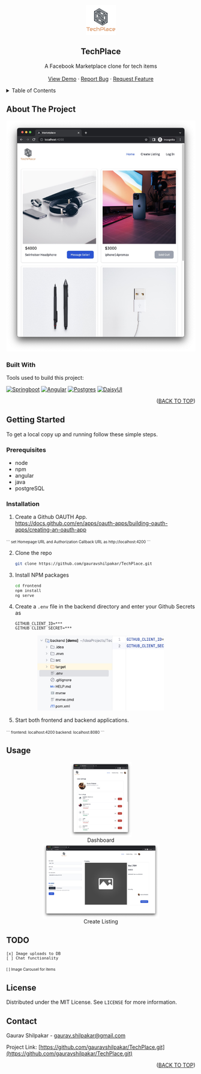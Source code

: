 <!-- PROJECT LOGO -->
<br />
<div align="center">
  <a href="#">
    <img src="./frontend/src/assets/LOGO.png" alt="Logo" width="80" height="80">
  </a>

  ## TechPlace
  <p align="center">
    A Facebook Marketplace clone for tech items
    <br />
    <br />
    <a href="https://github.com/gauravshilpakar/TechPlace">View Demo</a>
    ·
    <a href="https://github.com/gauravshilpakar/TechPlace/issues">Report Bug</a>
    ·
    <a href="https://github.com/gauravshilpakar/TechPlace/issues">Request Feature</a>
  </p>
</div>

<!-- TABLE OF CONTENTS -->
<details>
  <summary>Table of Contents</summary>
  <ol>
    <li>
      <a href="#about-the-project">About The Project</a>
      <ul>
        <li><a href="#built-with">Built With</a></li>
      </ul>
    </li>
    <li>
      <a href="#getting-started">Getting Started</a>
      <ul>
        <li><a href="#prerequisites">Prerequisites</a></li>
        <li><a href="#installation">Installation</a></li>
      </ul>
    </li>
    <li><a href="#usage">Usage</a></li>
    <li><a href="#todo">TODO</a></li>
    <li><a href="#license">License</a></li>
    <li><a href="#contact">Contact</a></li>
  </ol>
</details>

<!-- ABOUT THE PROJECT -->
## About The Project
<a href="#readme-top">
<img src='./frontend/src/assets/HOME.jpg'></img>
</a>

### Built With

Tools used to build this project:

[![Springboot][Springboot-logo]][Springboot-url]
[![Angular][Angular-logo]][Angular-url]
[![Postgres][Postgres-logo]][Postgres-url]
[![DaisyUI][Daisy-ui-logo]][Daisy-ui-url]

<p align="right">(<a href="#techplace">BACK TO TOP</a>)</p>

<!-- GETTING STARTED -->
## Getting Started

To get a local copy up and running follow these simple steps.

### Prerequisites

* node 
* npm
* angular
* java
* postgreSQL 

### Installation

1. Create a Github OAUTH App. <br>https://docs.github.com/en/apps/oauth-apps/building-oauth-apps/creating-an-oauth-app
 <font size=1>
	```
	set Homepage URL and Authorization Callback URL as
	http://localhost:4200
	```
	</font>

2. Clone the repo
	<font size=1>
   ```sh
   git clone https://github.com/gauravshilpakar/TechPlace.git
   ```
	</font>

3. Install NPM packages
    <font size=1>
   ```sh
   cd frontend 
   npm install
   ng serve
   ```
   </font>

4. Create a `.env` file in the backend directory and enter your Github Secrets as
   <font size=1>
  	 ```
   	GITHUB_CLIENT_ID=***
    GITHUB_CLIENT_SECRET=***
   	```
   </font>

  <p align="center">
    <img height="200px" src='./frontend/src/assets/ENV.jpg'>
  </p>

5. Start both frontend and backend applications.
<font size=1>
	```
	frontend: localhost:4200
	backend: localhost:8080
	```
	</font>

<!-- USAGE EXAMPLES -->
## Usage
  <p align="center">
    <img height="200px" src='./frontend/src/assets/DASHBOARD.jpg' style="display:flex">Dashboard</img>
    <img height="200px" src='./frontend/src/assets/SELL.jpg' style="display:flex">Create Listing</img>
  </p>


<!-- TODO -->
## TODO
<font size=1>

	[x] Image uploads to DB
	[ ] Chat functionality
  [ ] Image Carousel for items
</font>

<!-- LICENSE -->
## License

Distributed under the MIT License. See `LICENSE` for more information.


<!-- CONTACT -->
## Contact

Gaurav Shilpakar - gaurav.shilpakar@gmail.com

Project Link: [https://github.com/gauravshilpakar/TechPlace.git](https://github.com/gauravshilpakar/TechPlace.git)

<p align="right">(<a href="#techplace">BACK TO TOP</a>)</p>


<!-- MARKDOWN LINKS & IMAGES -->
<!-- https://www.markdownguide.org/basic-syntax/#reference-style-links -->
[contributors-shield]: https://img.shields.io/github/contributors/othneildrew/Best-README-Template.svg?style=for-the-badge
[contributors-url]: https://github.com/othneildrew/Best-README-Template/graphs/contributors
[forks-shield]: https://img.shields.io/github/forks/othneildrew/Best-README-Template.svg?style=for-the-badge
[forks-url]: https://github.com/othneildrew/Best-README-Template/network/members
[stars-shield]: https://img.shields.io/github/stars/othneildrew/Best-README-Template.svg?style=for-the-badge
[stars-url]: https://github.com/othneildrew/Best-README-Template/stargazers
[issues-shield]: https://img.shields.io/github/issues/othneildrew/Best-README-Template.svg?style=for-the-badge
[issues-url]: https://github.com/othneildrew/Best-README-Template/issues
[license-shield]: https://img.shields.io/github/license/othneildrew/Best-README-Template.svg?style=for-the-badge
[license-url]: https://github.com/othneildrew/Best-README-Template/blob/master/LICENSE.txt
[linkedin-shield]: https://img.shields.io/badge/-LinkedIn-black.svg?style=for-the-badge&logo=linkedin&colorB=555
[linkedin-url]: https://linkedin.com/in/othneildrew
[product-screenshot]: ./frontend/src/assets/laptop.jpg

[Angular-logo]: https://img.shields.io/badge/Angular-DD0031?style=for-the-badge&logo=angular&logoColor=white
[Angular-url]: https://angular.io/

[Bootstrap.com]: https://img.shields.io/badge/Bootstrap-563D7C?style=for-the-badge&logo=bootstrap&logoColor=white
[Bootstrap-url]: https://getbootstrap.com

[Postgres-url]: https://www.postgresql.org/
[Postgres-logo]: https://img.shields.io/badge/PostgreSQL-2497d2?style=for-the-badge&logo=PostgreSQL&logoColor=white

[Tailwind-url]: https://www.postgresql.org/
[Tailwind-logo]: https://img.shields.io/badge/PostgreSQL-2497d2?style=for-the-badge&logo=PostgreSQL&logoColor=white

[Daisy-ui-url]: https://daisyui.com/
[Daisy-ui-logo]: https://img.shields.io/badge/daisyUI-yellow?style=for-the-badge&logo=daisyui&logoColor=white


[Springboot-logo]: https://img.shields.io/badge/Springboot-green?style=for-the-badge&logo=Springboot&logoColor=white
[Springboot-url]: https://spring.io/projects/spring-boot
